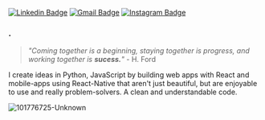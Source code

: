[![Linkedin Badge](https://img.shields.io/badge/-LinkedIn-blue?style=flat&logo=Linkedin&logoColor=white&link=https://www.linkedin.com/in/rebeccamanzi/)](https://www.linkedin.com/in/valmsou/)
[![Gmail Badge](https://img.shields.io/badge/-Gmail-c14438?style=flat&logo=Gmail&logoColor=white&link=mailto:rebeccamanzi@gmail.com)](mailto:v.almsou@uol.com.br)
[![Instagram Badge](https://img.shields.io/badge/-Instagram-C13584?style=flat&labelColor=C13584&logo=instagram&logoColor=white&link=https://www.instagram.com/v.alma_br/)](https://www.instagram.com/v.alma_br/)

### .

> _"Coming together is a beginning,
> staying together is progress,
> and working together is **sucess.**"_ - H. Ford


I create ideas in Python, JavaScript by building web apps with React and mobile-apps using React-Native that aren't just beautiful, but are enjoyable to use and really problem-solvers. 
A clean and understandable code.

![101776725-Unknown](https://user-images.githubusercontent.com/39459689/92426350-10d88080-f160-11ea-9a68-c12c142aedbb.jpeg)
